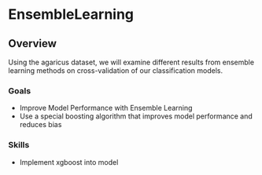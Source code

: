 # EnsembleLearning
## Overview  
Using the agaricus dataset, we will examine different results from ensemble learning methods on cross-validation of our classification models.
### Goals 
* Improve Model Performance with Ensemble Learning 
* Use a special boosting algorithm that improves model performance and reduces bias  
### Skills 
* Implement xgboost into model
